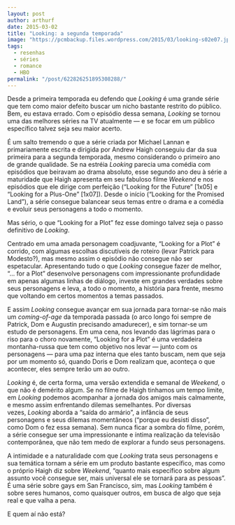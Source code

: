 ```yaml
---
layout: post
author: arthurf
date: 2015-03-02
title: "Looking: a segunda temporada"
image: "https://pcmbackup.files.wordpress.com/2015/03/looking-s02e07.jpg"
tags:
  - resenhas
  - séries
  - romance
  - HBO
permalink: "/post/622826251895308288/"
---
```


Desde a primeira temporada eu defendo que _Looking_ é uma grande série que tem como maior defeito buscar um nicho bastante restrito do público. Bem, eu estava errado. Com o episódio dessa semana, *Looking* se tornou uma das melhores séries na TV atualmente — e se focar em um público específico talvez seja seu maior acerto.

É um salto tremendo o que a série criada por Michael Lannan e primariamente escrita e dirigida por Andrew Haigh conseguiu dar da sua primeira para a segunda temporada, mesmo considerando o primeiro ano de grande qualidade. Se na estréia *Looking* parecia uma comédia com episódios que beiravam ao drama absoluto, esse segundo ano deu à série a maturidade que Haigh apresenta em seu fabuloso filme *Weekend* e nos episódios que ele dirige com perfeição (“Looking for the Future” \[1x05\] e “Looking for a Plus-One” \[1x07\]). Desde o início (“Looking for the Promised Land”), a série consegue balancear seus temas entre o drama e a comédia e evoluir seus personagens a todo o momento.

Mas sério, o que “Looking for a Plot” fez esse domingo talvez seja o passo definitivo de *Looking*.

Centrado em uma amada personagem coadjuvante, “Looking for a Plot” é corrido, com algumas escolhas discutíveis de roteiro (levar Patrick para Modesto?), mas mesmo assim o episódio não consegue não ser espetacular. Apresentando tudo o que *Looking* consegue fazer de melhor, “… for a Plot” desenvolve personagens com impressionante profundidade em apenas algumas linhas de diálogo, investe em grandes verdades sobre seus personagens e leva, a todo o momento, a história para frente, mesmo que voltando em certos momentos a temas passados.

E assim *Looking* consegue avançar em sua jornada para tornar-se não mais um *coming-of-age* da temporada passada (o arco longo foi sempre de Patrick, Dom e Augustin precisando amadurecer), e sim tornar-se um estudo de personagens. Em uma cena, nos levando das lágrimas para o riso para o choro novamente, “Looking for a Plot” é uma verdadeira montanha-russa que tem como objetivo nos levar — junto com os personagens — para uma paz interna que eles tanto buscam, nem que seja por um momento só, quando Doris e Dom realizam que, aconteça o que acontecer, eles sempre terão um ao outro.

_Looking_ é, de certa forma, uma versão extendida e semanal de *Weekend*, o que não é demérito algum. Se no filme de Haigh tinhamos um tempo limite, em *Looking* podemos acompanhar a jornada dos amigos mais calmamente, e mesmo assim enfrentando dilemas semelhantes. Por diversas vezes, *Looking* aborda a “saída do armário”, a infância de seus personagens e seus dilemas momentâneos (“porque eu desisti disso”, como Dom o fez essa semana). Sem nunca ficar a sombra do filme, porém, a série consegue ser uma impressionante e íntima realização da televisão contemporânea, que não tem medo de explorar a fundo seus personagens.

A intimidade e a naturalidade com que *Looking* trata seus personagens e sua temática tornam a série em um produto bastante específico, mas como o próprio Haigh diz sobre *Weekend*, “quanto mais específico sobre algum assunto você consegue ser, mais universal ele se tornará para as pessoas”. É uma série sobre gays em San Francisco, sim, mas *Looking* também é sobre seres humanos, como quaisquer outros, em busca de algo que seja real e que valha a pena.

E quem aí não está?
